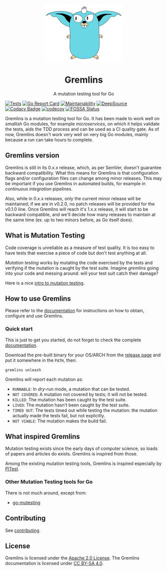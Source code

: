 <div style="text-align: center">
  <img alt="Gremlins mascotte" src="docs/docs/assets/images/gremlins_mascotte.png" />
  <h1 style="text-align: center">Gremlins</h1>
  <p style="text-align: center">A mutation testing tool for Go</p>
</div>

[![Tests](https://github.com/go-gremlins/gremlins/actions/workflows/ci.yml/badge.svg)](https://github.com/go-gremlins/gremlins/actions/workflows/ci.yml)
[![Go Report Card](https://goreportcard.com/badge/github.com/go-gremlins/gremlins)](https://goreportcard.com/report/github.com/go-gremlins/gremlins)
[![Maintainability](https://api.codeclimate.com/v1/badges/70142b378bff36c23550/maintainability)](https://codeclimate.com/github/go-gremlins/gremlins/maintainability)
[![DeepSource](https://deepsource.io/gh/go-gremlins/gremlins.svg/?label=active+issues&token=posNnh5FHpZG9DhM23YH7h6d)](https://deepsource.io/gh/go-gremlins/gremlins/?ref=repository-badge)
[![Codacy Badge](https://app.codacy.com/project/badge/Grade/744b4ac720c34518b7578204cfc61997)](https://www.codacy.com/gh/go-gremlins/gremlins/dashboard?utm_source=github.com&amp;utm_medium=referral&amp;utm_content=go-gremlins/gremlins&amp;utm_campaign=Badge_Grade)
[![codecov](https://codecov.io/gh/go-gremlins/gremlins/branch/main/graph/badge.svg?token=MICF9A6U3J)](https://codecov.io/gh/go-gremlins/gremlins)
[![FOSSA Status](https://app.fossa.com/api/projects/git%2Bgithub.com%2Fgo-gremlins%2Fgremlins.svg?type=shield)](https://app.fossa.com/projects/git%2Bgithub.com%2Fgo-gremlins%2Fgremlins?ref=badge_shield)

Gremlins is a mutation testing tool for Go. It has been made to work well on _smallish_ Go modules, for example
_microservices_, on which it helps validate the tests, aids the TDD process and can be used as a CI quality gate.
As of now, Gremlins doesn't work very well on very big Go modules, mainly because a run can take hours to complete.

## Gremlins version

Gremlins is still in its 0.x.x release, which, as per SemVer, doesn't guarantee backward compatibility. What this
means for Gremlins is that configuration flags and/or configuration files can change among minor releases. This may
be important if you use Gremlins in automated builds, for example in _continuous integration_ pipelines.

Also, while in 0.x.x releases, only the current minor release will be maintained; if we are in v0.2.0, no patch
releases will be provided for the v0.1.0 line.
Once Gremlins will reach it's 1.x.x release, it will start to be backward compatible, and we'll decide how many
releases to maintain at the same time (ex. up to two minors before, as Go itself does).

## What is Mutation Testing

Code coverage is unreliable as a measure of test quality. It is too easy to have tests that exercise a piece of code but
don't test anything at all.

_Mutation testing_ works by mutating the code exercised by the tests and verifying if the mutation is caught by
the test suite. Imagine _gremlins_ going into your code and messing around: will your test suit catch their damage?

Here is a nice [intro to mutation testing](https://pedrorijo.com/blog/intro-mutation/).

## How to use Gremlins

Please refer to the [documentation](https://gremlins.dev) for instructions on how to obtain, configure and use Gremlins.

### Quick start

This is just to get you started, do not forget to check the complete [documentation](https://gremlins.dev).

Download the pre-built binary for your OS/ARCH from
the [release page](https://github.com/go-gremlins/gremlins/releases/latest)
and put it somewhere in the `PATH`, then:

```shell
gremlins unleash
```

Gremlins will report each mutation as:

- `RUNNABLE`: In _dry-run_ mode, a mutation that can be tested.
- `NOT COVERED`: A mutation not covered by tests; it will not be tested.
- `KILLED`: The mutation has been caught by the test suite.
- `LIVED`: The mutation hasn't been caught by the test suite.
- `TIMED OUT`: The tests timed out while testing the mutation: the mutation actually made the tests fail, but not
  explicitly.
- `NOT VIABLE`: The mutation makes the build fail.

## What inspired Gremlins

Mutation testing exists since the early days of computer science, so loads of papers and articles do exists. Gremlins is
inspired from those.

Among the existing mutation testing tools, Gremlins is inspired especially by [PITest](https://pitest.org/).

### Other Mutation Testing tools for Go

There is not much around, except from:

- [go-mutesting](https://github.com/avito-tech/go-mutesting#list-of-mutators)

## Contributing

See [contributing](docs/CONTRIBUTING.md).

## License

Gremlins is licensed under the [Apache 2.0 License](LICENSE).
The Gremlins documentation is licensed
under [CC BY-SA 4.0](http://creativecommons.org/licenses/by-sa/4.0/?ref=chooser-v1).
